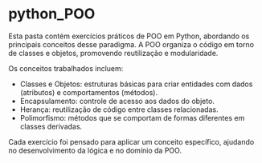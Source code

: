 # python_POO

Esta pasta contém exercícios práticos de POO em Python, abordando os principais conceitos desse paradigma. A POO organiza o código em torno de classes e objetos, promovendo reutilização e modularidade.

Os conceitos trabalhados incluem:

- Classes e Objetos: estruturas básicas para criar entidades com dados (atributos) e comportamentos (métodos).
- Encapsulamento: controle de acesso aos dados do objeto.
- Herança: reutilização de código entre classes relacionadas.
- Polimorfismo: métodos que se comportam de formas diferentes em classes derivadas.

Cada exercício foi pensado para aplicar um conceito específico, ajudando no desenvolvimento da lógica e no domínio da POO.